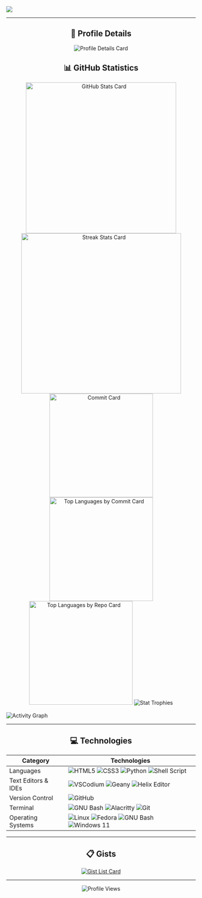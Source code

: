 <img align="center" src="https://readme-typing-svg.herokuapp.com?size=69&color=2AA889&background=0C1014&center=true&vCenter=true&center=true&vCenter=true&width=1100&height=100&lines=Hello+there+%F0%9F%91%8B%2C+I'm+Hafiz!">

<hr>
    
<h2 align="center">🔎 Profile Details</h2>
    
<p align="center">
  <img heigth="180em" src="http://github-profile-summary-cards.vercel.app/api/cards/profile-details?username=hafiz-muhammad&theme=gotham" alt="Profile Details Card">
</p>

<h2 align="center">📊 GitHub Statistics</h2>

<p align="center">
  <div align=center>
    <img width="400" src="https://github-readme-stats.vercel.app/api?username=hafiz-muhammad&show_icons=true&theme=gotham&hide_border=true&include_all_commits=true&count_private=true" alt="GitHub Stats Card">
    <img width="425" src="https://github-readme-streak-stats.herokuapp.com?user=hafiz-muhammad&theme=gotham&hide_border=true&date_format=M%20j%5B%2C%20Y%5D" alt="Streak Stats Card">
    <img width="275" src="http://github-profile-summary-cards.vercel.app/api/cards/productive-time?username=hafiz-muhammad&theme=gotham&utcOffset=8" alt="Commit Card">
    <img width="275" src="http://github-profile-summary-cards.vercel.app/api/cards/most-commit-language?username=hafiz-muhammad&theme=gotham" alt="Top Languages by Commit Card">
    <img width="275" src="http://github-profile-summary-cards.vercel.app/api/cards/repos-per-language?username=hafiz-muhammad&theme=gotham" alt="Top Languages by Repo Card">
    <img src="https://github-profile-trophy.vercel.app/?username=hafiz-muhammad&theme=dark_dimmed&column=7" alt="Stat Trophies">
  </div>
  <br>
  <img src="https://github-readme-activity-graph.vercel.app/graph?username=hafiz-muhammad&hide_border=true&theme=gotham" alt="Activity Graph">
</p>

<hr>

<h2 align="center">💻 Technologies</h2>

<div align="center">
  
| Category         | Technologies                                              |
|------------------|-----------------------------------------------------------|
| Languages        | ![HTML5](https://img.shields.io/badge/HTML5-E34F26?style=for-the-badge&logo=html5&logoColor=white) ![CSS3](https://img.shields.io/badge/CSS3-1572B6?style=for-the-badge&logo=css3&logoColor=white) ![Python](https://img.shields.io/badge/Python-FFD43B?style=for-the-badge&logo=python&logoColor=blue) ![Shell Script](https://img.shields.io/badge/Shell_Script-121011?style=for-the-badge&logo=gnu-bash&logoColor=white) |
| Text Editors & IDEs | ![VSCodium](https://img.shields.io/badge/vscodium-0078D4?style=for-the-badge&Color=white) ![Geany](https://img.shields.io/badge/geany-FFD43B?style=for-the-badge) ![Helix Editor](https://img.shields.io/badge/helix%20editor-C4C1F0?style=for-the-badge) |
| Version Control | ![GitHub](https://img.shields.io/badge/GitHub-100000?style=for-the-badge&logo=github&logoColor=white) |
| Terminal        | ![GNU Bash](https://img.shields.io/badge/GNU%20Bash-4EAA25?style=for-the-badge&logo=GNU%20Bash&logoColor=white) ![Alacritty](https://img.shields.io/badge/alacritty-F46D01?style=for-the-badge&logo=alacritty&logoColor=white) ![Git](https://img.shields.io/badge/GIT-E44C30?style=for-the-badge&logo=git&logoColor=white)|
| Operating Systems | ![Linux](https://img.shields.io/badge/Linux-FCC624?style=for-the-badge&logo=linux&logoColor=black) ![Fedora](https://img.shields.io/badge/Fedora-294172?style=for-the-badge&logo=fedora&logoColor=white) ![GNU Bash](https://img.shields.io/badge/DietPi-9CCC00?style=for-the-badge&logo=Raspberry%20Pi&logoColor=black) ![Windows 11](https://img.shields.io/badge/Windows_11-0078d4?style=for-the-badge&logo=windows-11&logoColor=whit) |

</div>

<hr>

<h2 align="center">📋 Gists</h2>

<p align="center">
  <a href="https://gist.github.com/hafiz-muhammad">
    <img src="https://gists-readme.yizack.com/api?user=hafiz-muhammad&title=My+Gists&n=30&theme=dark" alt="Gist List Card">
  </a>
</p>

<hr>

<div align="center">
  <img src="https://komarev.com/ghpvc/?username=hafiz-muhammad&style=for-the-badge&label=Profile+views&color=blue" alt="Profile Views">
</div>

